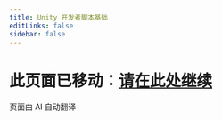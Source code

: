 ```yaml
---
title: Unity 开发者脚本基础
editLinks: false
sidebar: false
---
```


# 此页面已移动：[请在此处继续](./getting-started/for-unity-developers)


页面由 AI 自动翻译